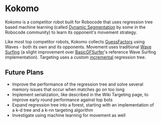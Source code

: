 # Kokomo
Kokomo is a competitor robot built for Robocode that uses regression tree based machine learning (called [Dynamic Segmentation](https://robowiki.net/wiki/Wiki_Targeting/Dynamic_Segmentation) by some in the Robocode community) to learn its opponent's movement strategy.

Like most top competitor robots, Kokomo collects [GuessFactors](https://robowiki.net/wiki/GuessFactor) using Waves - both its own and its opponents. Movement uses traditional [Wave Surfing](https://robowiki.net/wiki/Wave_Surfing) (a slight improvement over [BasicGFSurfer](https://robowiki.net/wiki/Wave_Surfing_Tutorial)'s reference Wave Surfing implementation). Targeting uses a custom [incremental](https://en.wikipedia.org/wiki/Incremental_learning) regression tree.

## Future Plans
* Improve the performance of the regression tree and solve several memory issues that occur when matches go on too long
* Implement serialization, like described in the Wiki Targeting page, to improve early round performance against top bots
* Expand regression tree into a forest, starting with an implementation of a k-d tree and a k-nn targeting algorithm
* Investigate using machine learning for movement as well
